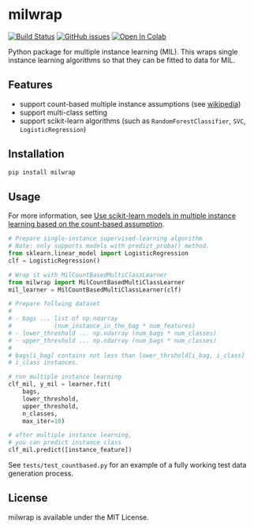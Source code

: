 # milwrap

[![Build Status](https://app.travis-ci.com/inoueakimitsu/milwrap.svg?branch=main)](https://app.travis-ci.com/inoueakimitsu/milwrap)
<a href="https://github.com/inoueakimitsu/milwrap/issues"><img alt="GitHub issues" src="https://img.shields.io/github/issues/inoueakimitsu/milwrap"></a> 
[![Open In Colab](https://colab.research.google.com/assets/colab-badge.svg)](https://colab.research.google.com/github/inoueakimitsu/milwrap/blob/master/introduction.ipynb)

Python package for multiple instance learning (MIL).
This wraps single instance learning algorithms so that they can be fitted to data for MIL.

## Features

- support count-based multiple instance assumptions (see [wikipedia](https://en.wikipedia.org/wiki/Multiple_instance_learning#:~:text=Presence-%2C%20threshold-%2C%20and%20count-based%20assumptions%5Bedit%5D))
- support multi-class setting
- support scikit-learn algorithms (such as `RandomForestClassifier`, `SVC`, `LogisticRegression`)

## Installation

```bash
pip install milwrap
```

## Usage

For more information, see [Use scikit-learn models in multiple instance learning based on the count-based assumption](https://github.com/inoueakimitsu/milwrap/blob/main/intro-en.md).

```python
# Prepare single-instance supervised-learning algorithm
# Note: only supports models with predict_proba() method.
from sklearn.linear_model import LogisticRegression
clf = LogisticRegression()

# Wrap it with MilCountBasedMultiClassLearner
from milwrap import MilCountBasedMultiClassLearner 
mil_learner = MilCountBasedMultiClassLearner(clf)

# Prepare follwing dataset
#
# - bags ... list of np.ndarray
#            (num_instance_in_the_bag * num_features)
# - lower_threshold ... np.ndarray (num_bags * num_classes)
# - upper_threshold ... np.ndarray (num_bags * num_classes)
#
# bags[i_bag] contains not less than lower_thrshold[i_bag, i_class]
# i_class instances.

# run multiple instance learning
clf_mil, y_mil = learner.fit(
    bags,
    lower_threshold,
    upper_threshold,
    n_classes,
    max_iter=10)

# after multiple instance learning,
# you can predict instance class
clf_mil.predict([instance_feature])
```

See `tests/test_countbased.py` for an example of a fully working test data generation process.

## License

milwrap is available under the MIT License.

